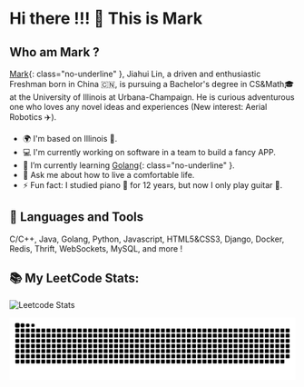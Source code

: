# Hi there !!! 👋 This is Mark

## Who am Mark ?

[Mark](https://bigwaven9.github.io/){: class="no-underline" }, Jiahui Lin, a driven and enthusiastic Freshman born in China 🇨🇳, is pursuing a Bachelor's degree in CS&Math🎓 at the University of Illinois at Urbana-Champaign. He is curious adventurous one who loves any novel ideas and experiences (New interest: Aerial Robotics ✈️).

- 🌍 I'm based on Illinois 🌽.
- 💻 I'm currently working on software in a team to build a fancy APP.
- 🌱 I’m currently learning [Golang](https://go.dev/){: class="no-underline" }.
- 💬 Ask me about how to live a comfortable life.
- ⚡ Fun fact: I studied piano 🎹 for 12 years, but now I only play guitar 🎸.


## 🚀 Languages and Tools

C/C++, Java, Golang, Python, Javascript, HTML5&CSS3, Django, Docker, Redis, Thrift, WebSockets, MySQL, and more !

## 📚 My LeetCode Stats:

![Leetcode Stats](https://leetcard.jacoblin.cool/Bigwaven_?ext=contest&border=0&radius=30)

![alt text](/images/github-contribution-grid-snake.svg "Snake")

